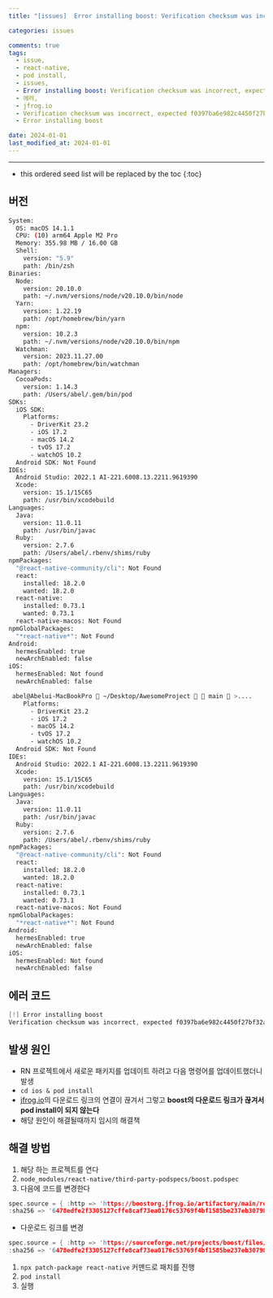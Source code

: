 ```yaml
---
title: "[issues]  Error installing boost: Verification checksum was incorrect, expected [react-native]"

categories: issues

comments: true
tags:
  - issue,
  - react-native,
  - pod install,
  - issues,
  - Error installing boost: Verification checksum was incorrect, expected,
  - 에러,
  - jfrog.io
  - Verification checksum was incorrect, expected f0397ba6e982c4450f27bf32a2a83292aba035b827a5623a14636ea583318c41, got 5e89103d9b70bba5c91a794126b169cb67654be2051f90cf7c22ba6893ede0ff
  - Error installing boost

date: 2024-01-01
last_modified_at: 2024-01-01
---
```


---

<!-- prettier-ignore -->
* this ordered seed list will be replaced by the toc 
{:toc}

## 버전

```bash
System:
  OS: macOS 14.1.1
  CPU: (10) arm64 Apple M2 Pro
  Memory: 355.98 MB / 16.00 GB
  Shell:
    version: "5.9"
    path: /bin/zsh
Binaries:
  Node:
    version: 20.10.0
    path: ~/.nvm/versions/node/v20.10.0/bin/node
  Yarn:
    version: 1.22.19
    path: /opt/homebrew/bin/yarn
  npm:
    version: 10.2.3
    path: ~/.nvm/versions/node/v20.10.0/bin/npm
  Watchman:
    version: 2023.11.27.00
    path: /opt/homebrew/bin/watchman
Managers:
  CocoaPods:
    version: 1.14.3
    path: /Users/abel/.gem/bin/pod
SDKs:
  iOS SDK:
    Platforms:
      - DriverKit 23.2
      - iOS 17.2
      - macOS 14.2
      - tvOS 17.2
      - watchOS 10.2
  Android SDK: Not Found
IDEs:
  Android Studio: 2022.1 AI-221.6008.13.2211.9619390
  Xcode:
    version: 15.1/15C65
    path: /usr/bin/xcodebuild
Languages:
  Java:
    version: 11.0.11
    path: /usr/bin/javac
  Ruby:
    version: 2.7.6
    path: /Users/abel/.rbenv/shims/ruby
npmPackages:
  "@react-native-community/cli": Not Found
  react:
    installed: 18.2.0
    wanted: 18.2.0
  react-native:
    installed: 0.73.1
    wanted: 0.73.1
  react-native-macos: Not Found
npmGlobalPackages:
  "*react-native*": Not Found
Android:
  hermesEnabled: true
  newArchEnabled: false
iOS:
  hermesEnabled: Not found
  newArchEnabled: false

 abel@Abelui-MacBookPro  ~/Desktop/AwesomeProject   main  >....
    Platforms:
      - DriverKit 23.2
      - iOS 17.2
      - macOS 14.2
      - tvOS 17.2
      - watchOS 10.2
  Android SDK: Not Found
IDEs:
  Android Studio: 2022.1 AI-221.6008.13.2211.9619390
  Xcode:
    version: 15.1/15C65
    path: /usr/bin/xcodebuild
Languages:
  Java:
    version: 11.0.11
    path: /usr/bin/javac
  Ruby:
    version: 2.7.6
    path: /Users/abel/.rbenv/shims/ruby
npmPackages:
  "@react-native-community/cli": Not Found
  react:
    installed: 18.2.0
    wanted: 18.2.0
  react-native:
    installed: 0.73.1
    wanted: 0.73.1
  react-native-macos: Not Found
npmGlobalPackages:
  "*react-native*": Not Found
Android:
  hermesEnabled: true
  newArchEnabled: false
iOS:
  hermesEnabled: Not found
  newArchEnabled: false
```

## 에러 코드

```swift
[!] Error installing boost
Verification checksum was incorrect, expected f0397ba6e982c4450f27bf32a2a83292aba035b827a5623a14636ea583318c41, got 5e89103d9b70bba5c91a794126b169cb67654be2051f90cf7c22ba6893ede0ff
```

## 발생 원인

- RN 프로젝트에서 새로운 패키지를 업데이트 하려고 다음 명령어를 업데이트했더니 발생
- `cd ios & pod install`
- [jfrog.io](https://boostorg.jfrog.io/artifactory/main/release/1.76.0/source/boost_1_76_0.tar.gz)의 다운로드 링크의 연결이 끊겨서 그렇고  **boost의 다운로드 링크가 끊겨서 pod install이 되지 않는다**
- 해당 원인이 해결될때까지 임시의 해결책

## 해결 방법

1. 해당 하는 프로젝트를 연다
2. `node_modules/react-native/third-party-podspecs/boost.podspec`
3. 다음에 코드를 변경한다

```cpp
spec.source = { :http => 'https://boostorg.jfrog.io/artifactory/main/release/1.83.0/source/boost_1_83_0.tar.bz2',
:sha256 => '6478edfe2f3305127cffe8caf73ea0176c53769f4bf1585be237eb30798c3b8e' }
```

- 다운로드 링크를 변경

```cpp
spec.source = { :http => 'https://sourceforge.net/projects/boost/files/boost/1.83.0/boost_1_83_0.tar.bz2',
:sha256 => '6478edfe2f3305127cffe8caf73ea0176c53769f4bf1585be237eb30798c3b8e' }
```

1. `npx patch-package react-native` 커맨드로 패치를 진행
2. `pod install`
3. 실행
